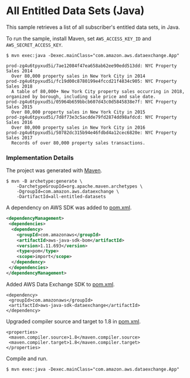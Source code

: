 # All Entitled Data Sets (Java)

This sample retrieves a list of all subscriber's entitled data sets, in Java.

To run the sample, install Maven, set `AWS_ACCESS_KEY_ID` and `AWS_SECRET_ACCESS_KEY`.

```
$ mvn exec:java -Dexec.mainClass="com.amazon.aws.dataexchange.App"

prod-zg4u6tpyxud5i/7ae12084f47ea658ab62ee90edd513dd: NYC Property Sales 2014
  Over 80,000 property sales in New York City in 2014
prod-zg4u6tpyxud5i/fc19d00c8780199e4fccd21f4834c905: NYC Property Sales 2018
  A table of 80,000+ New York City property sales occurring in 2018, organized by borough, including sale price and sale date.
prod-zg4u6tpyxud5i/05964b659bbcb607d43c0d5845838e7f: NYC Property Sales 2015
  Over 80,000 property sales in New York City in 2015
prod-zg4u6tpyxud5i/7d8f73e3c5acdde79fd2874dd98afdcd: NYC Property Sales 2016
  Over 80,000 property sales in New York City in 2016
prod-zg4u6tpyxud5i/50782dc315b94e46fdbd4a12cec6820e: NYC Property Sales 2017
  Records of over 80,000 property sales transactions.
```

### Implementation Details

The project was generated with [Maven](https://maven.apache.org/guides/getting-started/maven-in-five-minutes.html).

```
$ mvn -B archetype:generate \
    -DarchetypeGroupId=org.apache.maven.archetypes \
    -DgroupId=com.amazon.aws.dataexchange \
    -DartifactId=all-entitled-datasets
```

A dependency on AWS SDK was added to [pom.xml](pom.xml).

```xml
<dependencyManagement>
 <dependencies>
  <dependency>
    <groupId>com.amazonaws</groupId>
    <artifactId>aws-java-sdk-bom</artifactId>
    <version>1.11.693</version>
    <type>pom</type>
    <scope>import</scope>
  </dependency>
 </dependencies>
</dependencyManagement>
```

Added AWS Data Exchange SDK to [pom.xml](pom.xml).

```
<dependency>
 <groupId>com.amazonaws</groupId>
 <artifactId>aws-java-sdk-dataexchange</artifactId>
</dependency>
```

Upgraded compiler source and target to 1.8 in [pom.xml](pom.xml).

```
<properties>
 <maven.compiler.source>1.8</maven.compiler.source>
 <maven.compiler.target>1.8</maven.compiler.target>
</properties>
```

Compile and run.

```
$ mvn exec:java -Dexec.mainClass="com.amazon.aws.dataexchange.App"
```